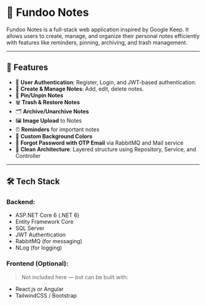 ﻿# 📝 Fundoo Notes

Fundoo Notes is a full-stack web application inspired by Google Keep. It allows users to create, manage, and organize their personal notes efficiently with features like reminders, pinning, archiving, and trash management.

---

## 🚀 Features

- 🔐 **User Authentication**: Register, Login, and JWT-based authentication.
- 📝 **Create & Manage Notes**: Add, edit, delete notes.
- 📌 **Pin/Unpin Notes**
- 🗑️ **Trash & Restore Notes**
- 🗂️ **Archive/Unarchive Notes**
- 🖼️ **Image Upload** to Notes
- ⏰ **Reminders** for important notes
- 🎨 **Custom Background Colors**
- 📧 **Forgot Password with OTP Email** via RabbitMQ and Mail service
- 🧩 **Clean Architecture**: Layered structure using Repository, Service, and Controller

---

## 🛠️ Tech Stack

### Backend:
- ASP.NET Core 6 (.NET 6)
- Entity Framework Core
- SQL Server
- JWT Authentication
- RabbitMQ (for messaging)
- NLog (for logging)

### Frontend (Optional):
> Not included here — but can be built with:
- React.js or Angular
- TailwindCSS / Bootstrap




